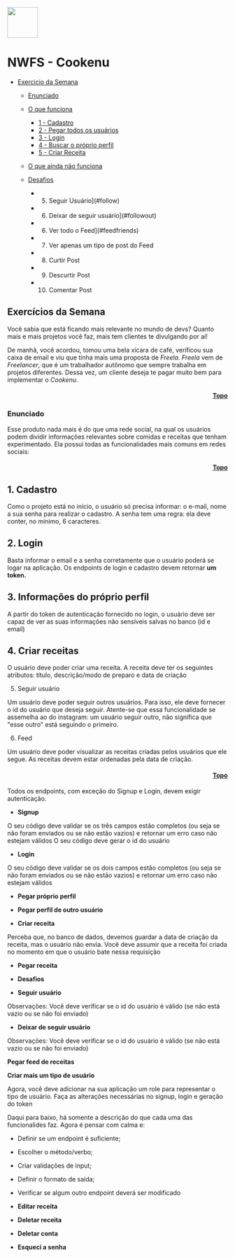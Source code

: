 <image src="https://user-images.githubusercontent.com/89301596/175681824-4d8ec6fe-dc0e-4505-a9cf-aac4f456af49.png" style= "width: 70px">

<h1 id="topo"> NWFS - Cookenu</h1>

* [Exercicio da Semana](#sobre)
   
   * [Enunciado](#enunciado)

   * [O que funciona](#funciona)
       * [1 - Cadastro](#cadastro)
       * [2 - Pegar todos os usuários](#getusers)
       * [3 - Login](#login)
       * [4 - Buscar o próprio perfil](#getprofile)
       * [5 - Criar Receita](#receita)


  * [O que ainda não funciona](#nfunciona)

  * [Desafios](#ndesafios)
      * 5. Seguir Usuário](#follow)
      * 6. Deixar de seguir usuário](#followout)
      * 6. Ver todo o Feed](#feedfriends)
      * 7. Ver apenas um tipo de post do Feed
      * 8. Curtir Post
      * 9. Descurtir Post
      * 10. Comentar Post
<h2 id="sobre">Exercícios da Semana</h2>

Você sabia que está ficando mais relevante no mundo de devs? Quanto mais e mais projetos você faz, mais tem clientes te divulgando por aí!

De manhã, você acordou, tomou uma bela xícara de café, verificou sua caixa de email e viu que tinha mais uma proposta de *Freela*. *Freela* vem de *Freelancer*, que é um trabalhador autônomo que sempre trabalha em projetos diferentes. Dessa vez, um cliente deseja te pagar muito bem para implementar o *Cookenu*.

<h4 align="right"><a href="#topo">Topo</a></h4>

<h3 id="enunciado">Enunciado</h3>

Esse produto nada mais é do que uma rede social, na qual os usuários podem dividir informações relevantes sobre comidas e receitas que tenham experimentado. Ela possui todas as funcionalidades mais comuns em redes sociais:

<h4 align="right"><a href="#topo">Topo</a></h4>
    
<h2 id="cadastro">1. Cadastro</h2>
        
Como o projeto está no início, o usuário só precisa informar: o e-mail, nome a sua senha para realizar o cadastro. A senha tem uma regra: ela deve conter, no mínimo, 6 caracteres.

<h2 id="login">2. Login</h2>
     
Basta informar o email e a senha corretamente que o usuário poderá se logar na aplicação. Os endpoints de login e cadastro devem retornar **um** **token.**

<h2 id="getprofile"> 3. Informações do próprio perfil</h2>
        
A partir do token de autenticação fornecido no login, o usuário deve ser capaz de ver as suas informações não sensíveis salvas no banco (id e email)

<h2 id="receita">4. Criar receitas</h2>
        
O usuário deve poder criar uma receita. A receita deve ter os seguintes atributos: título, descrição/modo de preparo e data de criação

5. Seguir usuário
        
Um usuário deve poder seguir outros usuários. Para isso, ele deve fornecer o id do usuário que deseja seguir. Atente-se que essa funcionalidade se assemelha ao do instagram: um usuário seguir outro, não significa que "esse outro" está seguindo o primeiro.

6. Feed
        
Um usuário deve poder visualizar as receitas criadas pelos usuários que ele segue. As receitas devem estar ordenadas pela data de criação.
         
       
<h4 align="right"><a href="#topo">Topo</a></h4>

Todos os endpoints, com exceção do Signup e Login, devem exigir autenticação.

- **Signup**
      
O seu código deve validar se os três campos estão completos (ou seja se não foram enviados ou se não estão vazios) e retornar um erro caso não estejam válidos
O seu código deve gerar o id do usuário
    
- **Login**
           
O seu código deve validar se os dois campos estão completos (ou seja se não foram enviados ou se não estão vazios) e retornar um erro caso não estejam válidos
    
- **Pegar próprio perfil**
    
    
- **Pegar perfil de outro usuário**
      
- **Criar receita**

Perceba que, no banco de dados, devemos guardar a data de criação da receita, mas o usuário não envia. Você deve assumir que a receita foi criada no momento em que o usuário bate nessa requisição
    
- **Pegar receita**             
   
- **Desafios**
     
- **Seguir usuário**

Observações:
Você deve verificar se o id do usuário é válido (se não está vazio ou se não foi enviado)

- **Deixar de seguir usuário**
  
Observações:
Você deve verificar se o id do usuário é válido (se não está vazio ou se não foi enviado)

**Pegar feed de receitas**

**Criar mais um tipo de usuário**
        
Agora, você deve adicionar na sua aplicação um role para representar o tipo de usuário. Faça as alterações necessárias no signup, login e geração do token

Daqui para baixo, há somente a descrição do que cada uma das funcionalides faz. Agora é pensar com calma e:

- Definir se um endpoint é suficiente;
- Escolher o método/verbo;
- Criar validações de input;
- Definir o formato de saída;
- Verificar se algum outro endpoint deverá ser modificado
  
      
- **Editar receita**

- **Deletar receita**

- **Deletar conta**
        
- **Esqueci a senha**